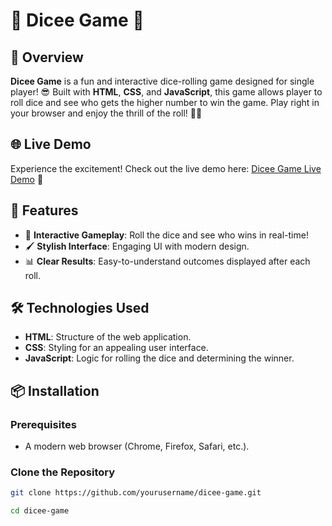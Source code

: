 # 🎲 Dicee Game 🎉

## 📖 Overview
**Dicee Game** is a fun and interactive dice-rolling game designed for single player! 😎 Built with **HTML**, **CSS**, and **JavaScript**, this game allows player to roll dice and see who gets the higher number to win the game. Play right in your browser and enjoy the thrill of the roll! 🎲✨

## 🌐 Live Demo
Experience the excitement! Check out the live demo here: [Dicee Game Live Demo](anuwuzz.github.io/Dice-game/) 🌟

## 🚀 Features
- 🎲 **Interactive Gameplay**: Roll the dice and see who wins in real-time!
- 🖌️ **Stylish Interface**: Engaging UI with modern design.
- 📊 **Clear Results**: Easy-to-understand outcomes displayed after each roll.

## 🛠️ Technologies Used
- **HTML**: Structure of the web application.
- **CSS**: Styling for an appealing user interface.
- **JavaScript**: Logic for rolling the dice and determining the winner.

## 📦 Installation

### Prerequisites
- A modern web browser (Chrome, Firefox, Safari, etc.).

### Clone the Repository
```bash
git clone https://github.com/yourusername/dicee-game.git
```
```bash
cd dicee-game
```
